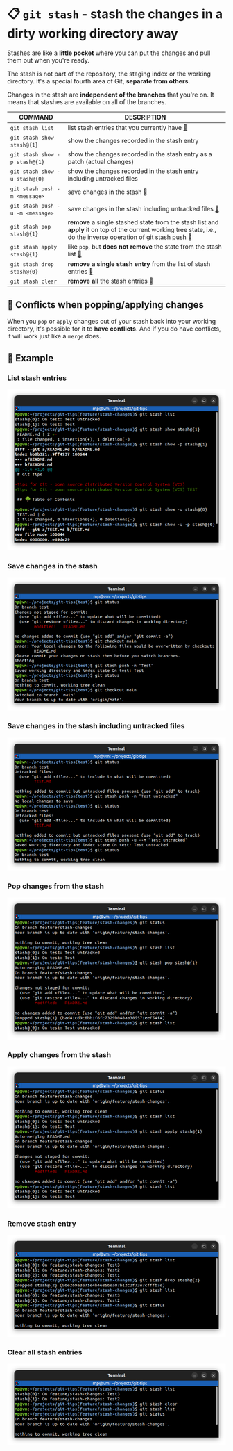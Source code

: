 # 📋 `git stash` - stash the changes in a dirty working directory away

Stashes are like a **little pocket** where you can put the changes and pull them out when you're ready.

The stash is not part of the repository, the staging index or the working directory. It's a special fourth area of Git, **separate from others**.

Changes in the stash are **independent of the branches** that you're on. It means that stashes are available on all of the branches.

| COMMAND                          | DESCRIPTION                                                                                                                                                                                        |
| -------------------------------- | -------------------------------------------------------------------------------------------------------------------------------------------------------------------------------------------------- |
| `git stash list`                 | list stash entries that you currently have [🔗](#list-stash-entries)                                                                                                                                |
| `git stash show stash@{1}`       | show the changes recorded in the stash entry                                                                                                                                                       |
| `git stash show -p stash@{1}`    | show the changes recorded in the stash entry as a patch (actual changes)                                                                                                                           |
| `git stash show -u stash@{0}`    | show the changes recorded in the stash entry including untracked files                                                                                                                             |
| `git stash push -m <message>`    | save changes in the stash [🔗](#save-changes-in-the-stash)                                                                                                                                          |
| `git stash push -u -m <message>` | save changes in the stash including untracked files [🔗](#save-changes-in-the-stash-including-untracked-files)                                                                                      |
| `git stash pop stash@{1}`        | **remove** a single stashed state from the stash list and **apply** it on top of the current working tree state, i.e., do the inverse operation of git stash push [🔗](#pop-changes-from-the-stash) |
| `git stash apply stash@{1}`      | like `pop`, but **does not remove** the state from the stash list [🔗](#apply-changes-from-the-stash)                                                                                               |
| `git stash drop stash@{0}`       | **remove a single stash entry** from the list of stash entries [🔗](#remove-stash-entry)                                                                                                            |
| `git stash clear`                | **remove all** the stash entries [🔗](#clear-all-stash-entries)                                                                                                                                     |

## 📌 Conflicts when popping/applying changes

When you `pop` or `apply` changes out of your stash back into your working directory, it's possible for it to **have conflicts**. And if you do have conflicts, it will work just like a `merge` does.

## 📌 Example

### List stash entries

![](images/git-stash-list.png)

### Save changes in the stash

![](images/git-stash-push.png)

### Save changes in the stash including untracked files

![](images/git-stash-push-untracked.png)

### Pop changes from the stash

![](images/git-stash-pop.png)

### Apply changes from the stash

![](images/git-stash-apply.png)

### Remove stash entry

![](images/git-stash-drop.png)

### Clear all stash entries

![](images/git-stash-clear.png)